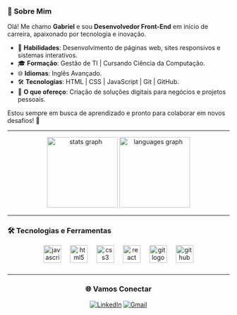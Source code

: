 ### 🚀 **Sobre Mim**  
Olá! Me chamo **Gabriel** e sou **Desenvolvedor Front-End** em início de carreira, apaixonado por tecnologia e inovação.

- 🎯 **Habilidades**: Desenvolvimento de páginas web, sites responsivos e sistemas interativos.  
- 🎓 **Formação**: Gestão de TI | Cursando Ciência da Computação.  
- 🌐 **Idiomas**: Inglês Avançado.  
- 🛠 **Tecnologias**: HTML | CSS | JavaScript | Git | GitHub.  
- 💼 **O que ofereço**: Criação de soluções digitais para negócios e projetos pessoais.  

Estou sempre em busca de aprendizado e pronto para colaborar em novos desafios! 🚀  

---

<div align="center">
  <img src="https://github-readme-stats.vercel.app/api?username=Gabrieodev&hide_title=false&hide_rank=false&show_icons=true&include_all_commits=true&count_private=true&disable_animations=false&theme=nightowl&locale=en&hide_border=false&order=1&custom_title=Git%20Hub%20Stats" height="160" alt="stats graph"  />
  <img src="https://github-readme-stats.vercel.app/api/top-langs?username=Gabrieodev&locale=en&hide_title=false&layout=compact&card_width=320&langs_count=6&theme=nightowl&hide_border=false&order=2" height="160" alt="languages graph"  />
</div>

---

### 🛠 **Tecnologias e Ferramentas**
<div align="center">
  <img src="https://skillicons.dev/icons?i=js" height="40" alt="javascript logo"  />
  <img width="12" />
  <img src="https://skillicons.dev/icons?i=html" height="40" alt="html5 logo"  />
  <img width="12" />
  <img src="https://skillicons.dev/icons?i=css" height="40" alt="css3 logo"  />
  <img width="12" />
  <img src="https://cdn.jsdelivr.net/gh/devicons/devicon/icons/react/react-original.svg" height="40" alt="react logo"  />
  <img width="12" />
  <img src="https://cdn.jsdelivr.net/gh/devicons/devicon/icons/git/git-original.svg" height="40" alt="git logo"  />
  <img width="12" />
  <img src="https://cdn.jsdelivr.net/gh/devicons/devicon/icons/github/github-original.svg" height="40" alt="github logo"  />
</div>

###

<div align="center">

---

### 🌐 **Vamos Conectar**

<div align="center" heigth="40">
  
[![LinkedIn](https://raw.githubusercontent.com/maurodesouza/profile-readme-generator/master/src/assets/icons/social/linkedin/default.svg)](https://www.linkedin.com/in/gabriel-almeida-9b16b5281/)
[![Gmail](https://raw.githubusercontent.com/maurodesouza/profile-readme-generator/master/src/assets/icons/social/gmail/default.svg)](https://mail.google.com/mail/?view=cm&to=gab.almeidaazevedo@gmail.com)

</div>
